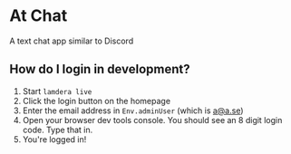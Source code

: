 # At Chat

A text chat app similar to Discord

## How do I login in development?

1. Start `lamdera live`
2. Click the login button on the homepage
3. Enter the email address in `Env.adminUser` (which is a@a.se)
4. Open your browser dev tools console. You should see an 8 digit login code. Type that in.
5. You're logged in!